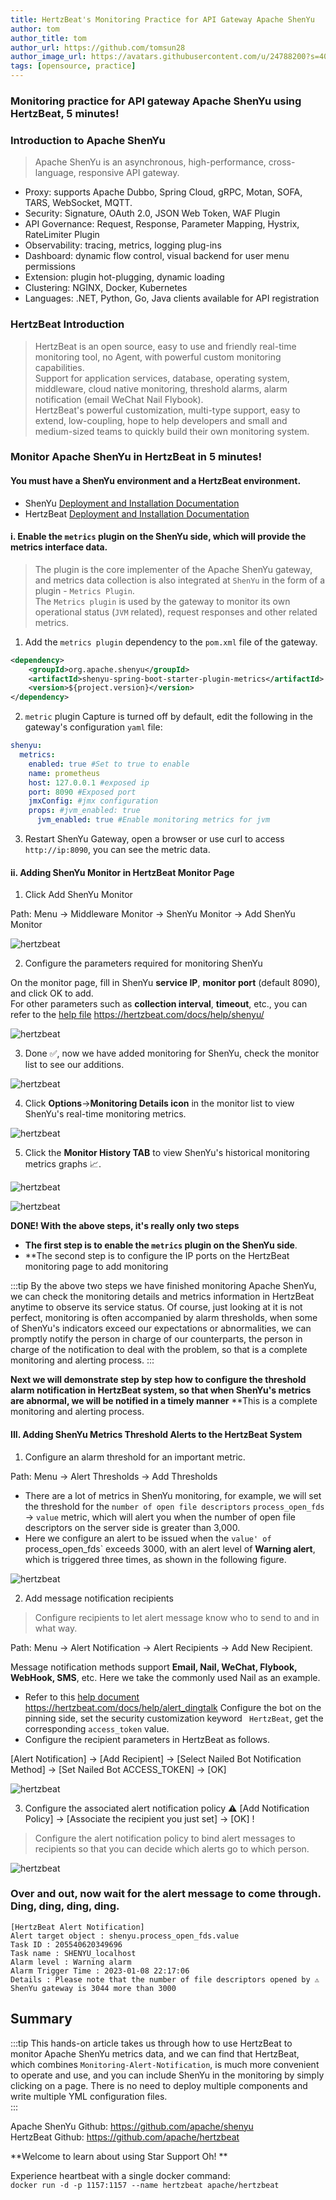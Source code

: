 ```yaml
---
title: HertzBeat's Monitoring Practice for API Gateway Apache ShenYu
author: tom
author_title: tom
author_url: https://github.com/tomsun28
author_image_url: https://avatars.githubusercontent.com/u/24788200?s=400&v=4
tags: [opensource, practice]
---
```


### Monitoring practice for API gateway Apache ShenYu using HertzBeat, 5 minutes!

### Introduction to Apache ShenYu

> Apache ShenYu is an asynchronous, high-performance, cross-language, responsive API gateway.

- Proxy: supports Apache Dubbo, Spring Cloud, gRPC, Motan, SOFA, TARS, WebSocket, MQTT.
- Security: Signature, OAuth 2.0, JSON Web Token, WAF Plugin
- API Governance: Request, Response, Parameter Mapping, Hystrix, RateLimiter Plugin
- Observability: tracing, metrics, logging plug-ins
- Dashboard: dynamic flow control, visual backend for user menu permissions
- Extension: plugin hot-plugging, dynamic loading
- Clustering: NGINX, Docker, Kubernetes
- Languages: .NET, Python, Go, Java clients available for API registration

### HertzBeat Introduction

> HertzBeat is an open source, easy to use and friendly real-time monitoring tool, no Agent, with powerful custom monitoring capabilities.    
> Support for application services, database, operating system, middleware, cloud native monitoring, threshold alarms, alarm notification (email WeChat Nail Flybook).    
> HertzBeat's powerful customization, multi-type support, easy to extend, low-coupling, hope to help developers and small and medium-sized teams to quickly build their own monitoring system.

### Monitor Apache ShenYu in HertzBeat in 5 minutes!

#### You must have a ShenYu environment and a HertzBeat environment.

- ShenYu [Deployment and Installation Documentation](https://shenyu.apache.org/zh/docs/deployment/deployment-before)
- HertzBeat [Deployment and Installation Documentation](https://hertzbeat.com/docs/start/docker-deploy)

#### i. Enable the `metrics` plugin on the ShenYu side, which will provide the metrics interface data.

> The plugin is the core implementer of the Apache ShenYu gateway, and metrics data collection is also integrated at `ShenYu` in the form of a plugin - `Metrics Plugin`.     
> The `Metrics plugin` is used by the gateway to monitor its own operational status (`JVM` related), request responses and other related metrics.

1. Add the `metrics plugin` dependency to the `pom.xml` file of the gateway.

```xml
<dependency>
    <groupId>org.apache.shenyu</groupId>
    <artifactId>shenyu-spring-boot-starter-plugin-metrics</artifactId>
    <version>${project.version}</version>
</dependency>
```

2. `metric` plugin Capture is turned off by default, edit the following in the gateway's configuration `yaml` file:

```yaml
shenyu:
  metrics:
    enabled: true #Set to true to enable
    name: prometheus 
    host: 127.0.0.1 #exposed ip
    port: 8090 #Exposed port
    jmxConfig: #jmx configuration
    props: #jvm_enabled: true
      jvm_enabled: true #Enable monitoring metrics for jvm
```

3. Restart ShenYu Gateway, open a browser or use curl to access `http://ip:8090`, you can see the metric data.

#### ii. Adding ShenYu Monitor in HertzBeat Monitor Page

1. Click Add ShenYu Monitor

Path: Menu -> Middleware Monitor -> ShenYu Monitor -> Add ShenYu Monitor

![hertzbeat](/img/blog/monitor-shenyu-1.png)

2. Configure the parameters required for monitoring ShenYu

On the monitor page, fill in ShenYu **service IP**, **monitor port** (default 8090), and click OK to add.   
For other parameters such as **collection interval**, **timeout**, etc., you can refer to the [help file](https://hertzbeat.com/docs/help/shenyu/) https://hertzbeat.com/docs/help/shenyu/

![hertzbeat](/img/blog/monitor-shenyu-1.png)

3. Done ✅, now we have added monitoring for ShenYu, check the monitor list to see our additions.

![hertzbeat](/img/blog/monitor-shenyu-3.png)

4. Click **Options**->**Monitoring Details icon** in the monitor list to view ShenYu's real-time monitoring metrics.

![hertzbeat](/img/blog/monitor-shenyu-4.png)

5. Click the **Monitor History TAB** to view ShenYu's historical monitoring metrics graphs 📈.

![hertzbeat](/img/blog/monitor-shenyu-5.png)

![hertzbeat](/img/blog/monitor-shenyu-6.png)

**DONE! With the above steps, it's really only two steps**
- **The first step is to enable the `metrics` plugin on the ShenYu side**.
- **The second step is to configure the IP ports on the HertzBeat monitoring page to add monitoring

:::tip
By the above two steps we have finished monitoring Apache ShenYu, we can check the monitoring details and metrics information in HertzBeat anytime to observe its service status.
Of course, just looking at it is not perfect, monitoring is often accompanied by alarm thresholds, when some of ShenYu's indicators exceed our expectations or abnormalities, we can promptly notify the person in charge of our counterparts, the person in charge of the notification to deal with the problem, so that is a complete monitoring and alerting process.
:::

**Next we will demonstrate step by step how to configure the threshold alarm notification in HertzBeat system, so that when ShenYu's metrics are abnormal, we will be notified in a timely manner** **This is a complete monitoring and alerting process.

#### III. Adding ShenYu Metrics Threshold Alerts to the HertzBeat System

1. Configure an alarm threshold for an important metric.

Path: Menu -> Alert Thresholds -> Add Thresholds

- There are a lot of metrics in ShenYu monitoring, for example, we will set the threshold for the `number of open file descriptors` `process_open_fds` -> `value` metric, which will alert you when the number of open file descriptors on the server side is greater than 3,000.
- Here we configure an alert to be issued when the `value' of `process_open_fds` exceeds 3000, with an alert level of **Warning alert**, which is triggered three times, as shown in the following figure.

![hertzbeat](/img/blog/monitor-shenyu-7.png)

2. Add message notification recipients

> Configure recipients to let alert message know who to send to and in what way.

Path: Menu -> Alert Notification -> Alert Recipients -> Add New Recipient.

Message notification methods support **Email, Nail, WeChat, Flybook, WebHook, SMS**, etc. Here we take the commonly used Nail as an example.

- Refer to this [help document](https://hertzbeat.com/docs/help/alert_dingtalk) https://hertzbeat.com/docs/help/alert_dingtalk Configure the bot on the pinning side, set the security customization keyword ` HertzBeat`, get the corresponding `access_token` value.
- Configure the recipient parameters in HertzBeat as follows.

[Alert Notification] -> [Add Recipient] -> [Select Nailed Bot Notification Method] -> [Set Nailed Bot ACCESS_TOKEN] -> [OK]

![hertzbeat](/img/blog/alert-notice-1.png)

3. Configure the associated alert notification policy ⚠️ [Add Notification Policy] -> [Associate the recipient you just set] -> [OK] !

> Configure the alert notification policy to bind alert messages to recipients so that you can decide which alerts go to which person.

![hertzbeat](/img/blog/alert-notice-2.png)

### Over and out, now wait for the alert message to come through. Ding, ding, ding, ding.

```
[HertzBeat Alert Notification]
Alert target object : shenyu.process_open_fds.value
Task ID : 205540620349696
Task name : SHENYU_localhost
Alarm level : Warning alarm
Alarm Trigger Time : 2023-01-08 22:17:06
Details : Please note that the number of file descriptors opened by ⚠️ ShenYu gateway is 3044 more than 3000
```

## Summary

:::tip
This hands-on article takes us through how to use HertzBeat to monitor Apache ShenYu metrics data, and we can find that HertzBeat, which combines ``Monitoring-Alert-Notification``, is much more convenient to operate and use, and you can include ShenYu in the monitoring by simply clicking on a page. There is no need to deploy multiple components and write multiple YML configuration files.  
:::

Apache ShenYu Github: https://github.com/apache/shenyu        
HertzBeat Github: https://github.com/apache/hertzbeat

**Welcome to learn about using Star Support Oh! **

Experience heartbeat with a single docker command:   
`docker run -d -p 1157:1157 --name hertzbeat apache/hertzbeat`
